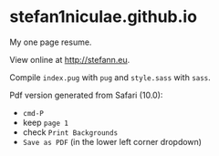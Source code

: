 # stefan1niculae.github.io
My one page resume.

View online at http://stefann.eu.

Compile `index.pug` with `pug` and `style.sass` with `sass`.

Pdf version generated from Safari (10.0):
 - `cmd-P`
 - keep `page 1`
 - check `Print Backgrounds`
 - `Save as PDF` (in the lower left corner dropdown)
